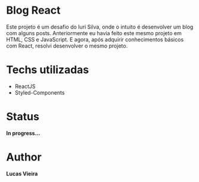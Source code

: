 # Blog React
Este projeto é um desafio do Iuri Silva, onde o intuito é desenvolver um blog com alguns posts. Anteriormente eu havia feito este mesmo projeto em HTML, CSS e JavaScript. E agora, após adquirir conhecimentos básicos com React, resolvi desenvolver o mesmo projeto.

# Techs utilizadas
   * ReactJS
   * Styled-Components

# Status
   **In progress...**

# Author
   **Lucas Vieira** <br />
    
